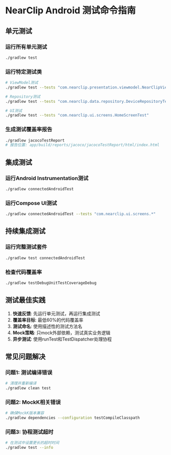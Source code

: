# NearClip Android 测试命令指南

## 单元测试

### 运行所有单元测试
```bash
./gradlew test
```

### 运行特定测试类
```bash
# ViewModel测试
./gradlew test --tests "com.nearclip.presentation.viewmodel.NearClipViewModelTest"

# Repository测试
./gradlew test --tests "com.nearclip.data.repository.DeviceRepositoryTest"

# UI测试
./gradlew test --tests "com.nearclip.ui.screens.HomeScreenTest"
```

### 生成测试覆盖率报告
```bash
./gradlew jacocoTestReport
# 报告位置: app/build/reports/jacoco/jacocoTestReport/html/index.html
```

## 集成测试

### 运行Android Instrumentation测试
```bash
./gradlew connectedAndroidTest
```

### 运行Compose UI测试
```bash
./gradlew connectedAndroidTest --tests "com.nearclip.ui.screens.*"
```

## 持续集成测试

### 运行完整测试套件
```bash
./gradlew test connectedAndroidTest
```

### 检查代码覆盖率
```bash
./gradlew testDebugUnitTestCoverageDebug
```

## 测试最佳实践

1. **快速反馈**: 先运行单元测试，再运行集成测试
2. **覆盖率目标**: 最低60%的代码覆盖率
3. **测试命名**: 使用描述性的测试方法名
4. **Mock策略**: 只mock外部依赖，测试真实业务逻辑
5. **异步测试**: 使用runTest和TestDispatcher处理协程

## 常见问题解决

### 问题1: 测试编译错误
```bash
# 清理并重新编译
./gradlew clean test
```

### 问题2: MockK相关错误
```bash
# 确保MockK版本兼容
./gradlew dependencies --configuration testCompileClasspath
```

### 问题3: 协程测试超时
```bash
# 在测试中设置更长的超时时间
./gradlew test --info
```